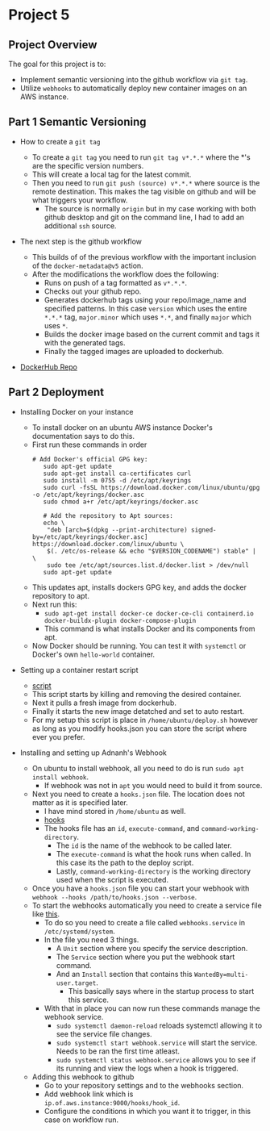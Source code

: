 # Project 5

## Project Overview

The goal for this project is to:
  - Implement semantic versioning into the github workflow via `git tag`.
  - Utilize `webhooks` to automatically deploy new container images on an AWS instance.

## Part 1 Semantic Versioning

- How to create a `git tag`
  - To create a `git tag` you need to run `git tag v*.*.*` where the *'s are the specific version numbers.
  - This will create a local tag for the latest commit. 
  - Then you need to run `git push (source) v*.*.*` where source is the remote destination. This makes the tag visible on github
    and will be what triggers your workflow.
    - The source is normally `origin` but in my case working with both github desktop and git on the command line, I had to add
      an additional `ssh` source.

- The next step is the github workflow
  - This builds of of the previous workflow with the important inclusion of the `docker-metadata@v5` action.
  - After the modifications the workflow does the following:
    - Runs on push of a tag formatted as `v*.*.*`.
    - Checks out your github repo.
    - Generates dockerhub tags using your repo/image_name and specified patterns. In this case `version` which uses the entire
      `*.*.*` tag, `major.minor` which uses `*.*`, and finally `major` which uses `*`.
    - Builds the docker image based on the current commit and tags it with the generated tags.
    - Finally the tagged images are uploaded to dockerhub.

- [DockerHub Repo](https://hub.docker.com/r/angrynerd2103/nginx-test/tags)

## Part 2 Deployment

- Installing Docker on your instance
  - To install docker on an ubuntu AWS instance Docker's documentation says to do this.
  - First run these commands in order
    ```
    # Add Docker's official GPG key:
       sudo apt-get update
       sudo apt-get install ca-certificates curl
       sudo install -m 0755 -d /etc/apt/keyrings
       sudo curl -fsSL https://download.docker.com/linux/ubuntu/gpg -o /etc/apt/keyrings/docker.asc
       sudo chmod a+r /etc/apt/keyrings/docker.asc

       # Add the repository to Apt sources:
       echo \
        "deb [arch=$(dpkg --print-architecture) signed-by=/etc/apt/keyrings/docker.asc] https://download.docker.com/linux/ubuntu \
        $(. /etc/os-release && echo "$VERSION_CODENAME") stable" | \
        sudo tee /etc/apt/sources.list.d/docker.list > /dev/null
       sudo apt-get update
       ```
  - This updates apt, installs dockers GPG key, and adds the docker repository to apt.
  - Next run this:
    - `sudo apt-get install docker-ce docker-ce-cli containerd.io docker-buildx-plugin docker-compose-plugin`
    - This command is what installs Docker and its components from apt.
  - Now Docker should be running. You can test it with `systemctl` or Docker's own `hello-world` container.

- Setting up a container restart script
  - [script](deployment/deploy.sh)
  - This script starts by killing and removing the desired container.
  - Next it pulls a fresh image from dockerhub.
  - Finally it starts the new image detatched and set to auto restart.
  - For my setup this script is place in `/home/ubuntu/deploy.sh` however as long as you modify hooks.json you can store the 
    script where ever you prefer.

- Installing and setting up Adnanh's Webhook
  - On ubuntu to install webhook, all you need to do is run `sudo apt install webhook`.
    - If webhook was not in `apt` you would need to build it from source.
  - Next you need to create a `hooks.json` file. The location does not matter as it is specified later.
    - I have mind stored in `/home/ubuntu` as well.
    - [hooks](deployment/hooks.json)
    - The hooks file has an `id`, `execute-command`, and `command-working-directory`.
      - The `id` is the name of the webhook to be called later.
      - The `execute-command` is what the hook runs when called. In this case its the path to the deploy script.
      - Lastly, `command-working-directory` is the working directory used when the script is executed.
  - Once you have a `hooks.json` file you can start your webhook with `webhook --hooks /path/to/hooks.json --verbose`.
  - To start the webhooks automatically you need to create a service file like [this](deployment/webhook.service).
    - To do so you need to create a file called `webhooks.service` in `/etc/systemd/system`.
    - In the file you need 3 things.
      - A `Unit` section where you specify the service description.
      - The `Service` section where you put the webhook start command.
      - And an `Install` section that contains this `WantedBy=multi-user.target`.
        - This basically says where in the startup process to start this service.
    - With that in place you can now run these commands manage the webhook service.
      - `sudo systemctl daemon-reload` reloads systemctl allowing it to see the service file changes.
      - `sudo systemctl start webhook.service` will start the service. Needs to be ran the first time atleast.
      - `sudo systemctl status webhook.service` allows you to see if its running and view the logs when a hook is triggered.
  - Adding this webhook to github
    - Go to your repository settings and to the webhooks section.
    - Add webhook link which is `ip.of.aws.instance:9000/hooks/hook_id`.
    - Configure the conditions in which you want it to trigger, in this case on workflow run.
      